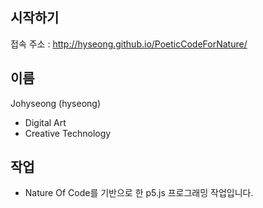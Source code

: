 ## 시작하기

접속 주소 : <http://hyseong.github.io/PoeticCodeForNature/>

## 이름
Johyseong (hyseong)
 * Digital Art
 * Creative Technology

## 작업
 * Nature Of Code를 기반으로 한 p5.js 프로그래밍 작업입니다.
